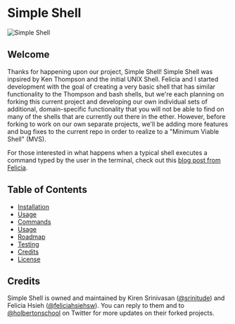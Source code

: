 # Simple Shell

![Simple Shell](https://github.com/srinitude/simple_shell/blob/master/Unknown.png)

## Welcome
Thanks for happening upon our project, Simple Shell! Simple Shell was inpsired by Ken Thompson and the initial UNIX Shell. Felicia and I started development with the goal of creating a very basic shell that has similar functionality to the Thompson and bash shells, but we're each planning on forking this current project and developing our own individual sets of additional, domain-specific functionality that you will not be able to find on many of the shells that are currently out there in the ether. However, before forking to work on our own separate projects, we'll be adding more features and bug fixes to the current repo in order to realize to a "Minimum Viable Shell" (MVS).

For those interested in what happens when a typical shell executes a command typed by the user in the terminal, check out this [blog post from Felicia](https://medium.com/@feliciaSWE/linux-command-ls-c-930cf1d7d8a6).

## Table of Contents
* [Installation](#installation)
* [Usage](#usage)
* [Commands](#commands)
* [Usage](#usage)
* [Roadmap](#roadmap)
* [Testing](#testing)
* [Credits](#credits)
* [License](#license)

## Credits
Simple Shell is owned and maintained by Kiren Srinivasan ([@srinitude](https://twitter.com/srinitude)) and Felicia Hsieh ([@feliciahsiehsw](https://twitter.com/feliciahsiehsw)). You can reply to them and to [@holbertonschool](https://twitter.com/holbertonschool) on Twitter for more updates on their forked projects.